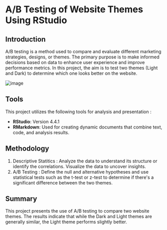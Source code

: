 # A/B Testing of Website Themes Using RStudio

## Introduction
A/B testing is a method used to compare and evaluate different marketing strategies, designs, or themes. The primary purpose is to make informed decisions based on data to enhance user experience and improve performance metrics. In this project, the aim is to test two themes (Light and Dark) to determine which one looks better on the website.

![image](https://github.com/user-attachments/assets/03dcfda5-2038-4a0b-9503-1f6eb1b1fc34)

## Tools
This project utilizes the following tools for analysis and presentation :

- **RStudio**: Version 4.4.1
- **RMarkdown**: Used for creating dynamic documents that combine text, code, and analysis results.
  
## Methodology
1. Descriptive Statitics : Analyze the data to understand its structure or identify the correlations. Visualize the data to uncover insights.
2. A/B Testing : Define the null and alternative hypotheses and use statistical tests such as the t-test or z-test to determine if there's a significant difference between the two themes.
 
## Summary
This project presents the use of A/B testing to compare two website themes. The results indicate that while the Dark and Light themes are generally similar, the Light theme performs slightly better.
